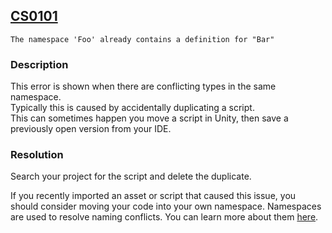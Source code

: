 ## [CS0101](https://docs.microsoft.com/en-us/dotnet/csharp/misc/cs0101)

```
The namespace 'Foo' already contains a definition for "Bar"
```

### Description
This error is shown when there are conflicting types in the same namespace.  
Typically this is caused by accidentally duplicating a script.  
This can sometimes happen you move a script in Unity, then save a previously open version from your IDE.

### Resolution
Search your project for the script and delete the duplicate.  

If you recently imported an asset or script that caused this issue, you should consider moving your code into your own namespace. Namespaces are used to resolve naming conflicts.
You can learn more about them [here](https://docs.microsoft.com/en-us/dotnet/csharp/fundamentals/types/namespaces).